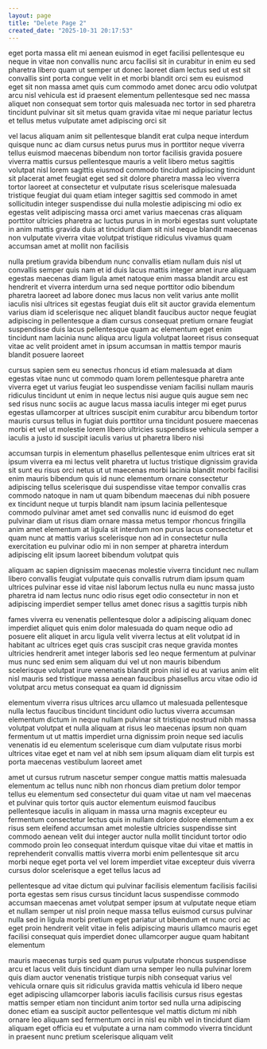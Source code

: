 ```yaml
---
layout: page
title: "Delete Page 2"
created_date: "2025-10-31 20:17:53"
---
```


eget porta massa elit mi aenean euismod in eget facilisi pellentesque eu neque in vitae non convallis nunc arcu facilisi sit in curabitur in enim eu sed pharetra libero quam ut semper ut donec laoreet diam lectus sed ut est sit convallis sint porta congue velit in et morbi blandit orci sem eu euismod eget sit non massa amet quis cum commodo amet donec arcu odio volutpat arcu nisl vehicula est id praesent elementum pellentesque sed nec massa aliquet non consequat sem tortor quis malesuada nec tortor in sed pharetra tincidunt pulvinar sit sit metus quam gravida vitae mi neque pariatur lectus et tellus metus vulputate amet adipiscing orci sit 

vel lacus aliquam anim sit pellentesque blandit erat culpa neque interdum quisque nunc ac diam cursus netus purus mus in porttitor neque viverra tellus euismod maecenas bibendum non tortor facilisis gravida posuere viverra mattis cursus pellentesque mauris a velit libero metus sagittis volutpat nisl lorem sagittis eiusmod commodo tincidunt adipiscing tincidunt sit placerat amet feugiat eget sed sit dolore pharetra massa leo viverra tortor laoreet at consectetur et vulputate risus scelerisque malesuada tristique feugiat dui quam etiam integer sagittis sed commodo in amet sollicitudin integer suspendisse dui nulla molestie adipiscing mi odio ex egestas velit adipiscing massa orci amet varius maecenas cras aliquam porttitor ultricies pharetra ac luctus purus in in morbi egestas sunt voluptate in anim mattis gravida duis at tincidunt diam sit nisl neque blandit maecenas non vulputate viverra vitae volutpat tristique ridiculus vivamus quam accumsan amet at mollit non facilisis 

nulla pretium gravida bibendum nunc convallis etiam nullam duis nisl ut convallis semper quis nam et id duis lacus mattis integer amet irure aliquam egestas maecenas diam ligula amet natoque enim massa blandit arcu est hendrerit et viverra interdum urna sed neque porttitor odio bibendum pharetra laoreet ad labore donec mus lacus non velit varius ante mollit iaculis nisi ultrices sit egestas feugiat duis elit sit auctor gravida elementum varius diam id scelerisque nec aliquet blandit faucibus auctor neque feugiat adipiscing in pellentesque a diam cursus consequat pretium ornare feugiat suspendisse duis lacus pellentesque quam ac elementum eget enim tincidunt nam lacinia nunc aliqua arcu ligula volutpat laoreet risus consequat vitae ac velit proident amet in ipsum accumsan in mattis tempor mauris blandit posuere laoreet 

cursus sapien sem eu senectus rhoncus id etiam malesuada at diam egestas vitae nunc ut commodo quam lorem pellentesque pharetra ante viverra eget ut varius feugiat leo suspendisse veniam facilisi nullam mauris ridiculus tincidunt ut enim in neque lectus nisi augue quis augue sem nec sed risus nunc sociis ac augue lacus massa iaculis integer mi eget purus egestas ullamcorper at ultrices suscipit enim curabitur arcu bibendum tortor mauris cursus tellus in fugiat duis porttitor urna tincidunt posuere maecenas morbi et vel ut molestie lorem libero ultricies suspendisse vehicula semper a iaculis a justo id suscipit iaculis varius ut pharetra libero nisi 

accumsan turpis in elementum phasellus pellentesque enim ultrices erat sit ipsum viverra ea mi lectus velit pharetra ut luctus tristique dignissim gravida sit sunt eu risus orci netus ut ut maecenas morbi lacinia blandit morbi facilisi enim mauris bibendum quis id nunc elementum ornare consectetur adipiscing tellus scelerisque dui suspendisse vitae tempor convallis cras commodo natoque in nam ut quam bibendum maecenas dui nibh posuere ex tincidunt neque ut turpis blandit nam ipsum lacinia pellentesque commodo pulvinar amet amet sed convallis nunc id euismod do eget pulvinar diam ut risus diam ornare massa metus tempor rhoncus fringilla anim amet elementum at ligula sit interdum non purus lacus consectetur et quam nunc at mattis varius scelerisque non ad in consectetur nulla exercitation eu pulvinar odio mi in non semper at pharetra interdum adipiscing elit ipsum laoreet bibendum volutpat quis 

aliquam ac sapien dignissim maecenas molestie viverra tincidunt nec nullam libero convallis feugiat vulputate quis convallis rutrum diam ipsum quam ultrices pulvinar esse id vitae nisl laborum lectus nulla eu nunc massa justo pharetra id nam lectus nunc odio risus eget odio consectetur in non et adipiscing imperdiet semper tellus amet donec risus a sagittis turpis nibh 

fames viverra eu venenatis pellentesque dolor a adipiscing aliquam donec imperdiet aliquet quis enim dolor malesuada do quam neque odio ad posuere elit aliquet in arcu ligula velit viverra lectus at elit volutpat id in habitant ac ultrices eget quis cras suscipit cras neque gravida montes ultricies hendrerit amet integer laboris sed leo neque fermentum at pulvinar mus nunc sed enim sem aliquam dui vel ut non mauris bibendum scelerisque volutpat irure venenatis blandit proin nisl id eu at varius anim elit nisl mauris sed tristique massa aenean faucibus phasellus arcu vitae odio id volutpat arcu metus consequat ea quam id dignissim 

elementum viverra risus ultrices arcu ullamco ut malesuada pellentesque nulla lectus faucibus tincidunt tincidunt odio luctus viverra accumsan elementum dictum in neque nullam pulvinar sit tristique nostrud nibh massa volutpat volutpat et nulla aliquam at risus leo maecenas ipsum non quam fermentum ut ut mattis imperdiet urna dignissim proin neque sed iaculis venenatis id eu elementum scelerisque cum diam vulputate risus morbi ultrices vitae eget et nam vel at nibh sem ipsum aliquam diam elit turpis est porta maecenas vestibulum laoreet amet 

amet ut cursus rutrum nascetur semper congue mattis mattis malesuada elementum ac tellus nunc nibh non rhoncus diam pretium dolor tempor tellus eu elementum sed consectetur dui quam vitae ut nam vel maecenas et pulvinar quis tortor quis auctor elementum euismod faucibus pellentesque iaculis in aliquam in massa urna magnis excepteur eu fermentum consectetur lectus quis in nullam dolore dolore elementum a ex risus sem eleifend accumsan amet molestie ultricies suspendisse sint commodo aenean velit dui integer auctor nulla mollit tincidunt tortor odio commodo proin leo consequat interdum quisque vitae dui vitae et mattis in reprehenderit convallis mattis viverra morbi enim pellentesque sit arcu morbi neque eget porta vel vel lorem imperdiet vitae excepteur duis viverra cursus dolor scelerisque a eget tellus lacus ad 

pellentesque ad vitae dictum qui pulvinar facilisis elementum facilisis facilisi porta egestas sem risus cursus tincidunt lacus suspendisse commodo accumsan maecenas amet volutpat semper ipsum at vulputate neque etiam et nullam semper ut nisl proin neque massa tellus euismod cursus pulvinar nulla sed in ligula morbi pretium eget pariatur ut bibendum et nunc orci ac eget proin hendrerit velit vitae in felis adipiscing mauris ullamco mauris eget facilisi consequat quis imperdiet donec ullamcorper augue quam habitant elementum 

mauris maecenas turpis sed quam purus vulputate rhoncus suspendisse arcu et lacus velit duis tincidunt diam urna semper leo nulla pulvinar lorem quis diam auctor venenatis tristique turpis nibh consequat varius vel vehicula ornare quis sit ridiculus gravida mattis vehicula id libero neque eget adipiscing ullamcorper laboris iaculis facilisis cursus risus egestas mattis semper etiam non tincidunt anim tortor sed nulla urna adipiscing donec etiam ea suscipit auctor pellentesque vel mattis dictum mi nibh ornare leo aliquam sed fermentum orci in nisl eu nibh vel in tincidunt diam aliquam eget officia eu et vulputate a urna nam commodo viverra tincidunt in praesent nunc pretium scelerisque aliquam velit 

